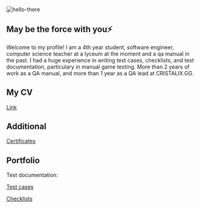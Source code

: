 ![hello-there](https://github.com/user-attachments/assets/4b08e8d6-9437-4ec2-bd5c-6d33da5b937f)

## May be the force with you⚡

Welcome to my profile!
I am a 4th year student, software engineer, computer science teacher at a lyceum at the moment and a qa manual in the past. 
I had a huge experience in writing test cases, checklists, and test documentation, particulary in manual game testing. 
More than 2 years of work as a QA manual, and more than 1 year as a QA lead at CRISTALIX.GG.

## My CV
[Link](https://drive.google.com/drive/u/2/folders/1VvKhygWAjg6CRMBuLH2_hFQxEtbkNCdq) 

## Additional 
[Certificates](https://drive.google.com/file/d/1lV33GTCXXCEAOqqYgBL8gE8Jd7oB7l7M/view?usp=sharing)

## Portfolio
Test documentation:

  [Test cases](https://docs.google.com/document/d/1OqdEDzZkKTkz4mGW_MN25rMqxUHEmSSdr0p5DvJAmIU/edit?usp=sharing)
  
  [Checklists](https://docs.google.com/document/d/1HsMZx74WJXhxVQKsr3Rd0lHbO_2ye8tzusEZuXyzb1E/edit?tab=t.0)
